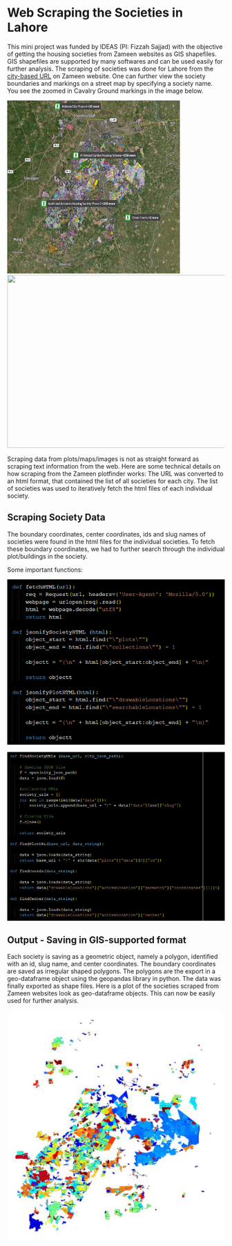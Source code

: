 # Web Scraping the Societies in Lahore

This mini project was funded by IDEAS (PI: Fizzah Sajjad) with the objective of getting the housing societies from Zameen websites as GIS shapefiles. GIS shapefiles are supported by many softwares and can be used easily for further analysis. The scraping of societies was done for Lahore from the <a href="https://www.zameen.com/plotfinder/Lahore-28/">city-based URL</a> on Zameen website. One can further view the society boundaries and markings on a street map by specifying a society name. You see the zoomed in Cavalry Ground markings in the image below. 
<p float="left">
  <img src="images/zameenSocieties/CityWideZameen.JPG" width="400" height=400/>
  <img src="images/zameenSocieties/cavalryGround_zameen.png" width="600" height=400 /> 
</p>

Scraping data from plots/maps/images is not as straight forward as scraping text information from the web. Here are some technical details on how scraping from the Zameen plotfinder works: The URL was converted to an html format, that contained the list of all societies for each city. The list of societies was used to iteratively fetch the html files of each individual society. 

## Scraping Society Data
The boundary coordinates, center coordinates, ids and slug names of societies were found in the html files for the individual societies. To fetch these boundary coordinates, we had to further search through the individual plot/buildings in the society. 

Some important functions:

![Markdown Logo](images/zameenSocieties/fidl.png)

![Markdown Logo](images/zameenSocieties/fildr.png)


## Output - Saving in GIS-supported format
Each society is saving as a geometric object, namely a polygon, identified with an id, slug name, and center coordinates. The boundary coordinates are saved as irregular shaped polygons.  The polygons are the export in a geo-dataframe object using the geopandas library in python. The data was finally exported as shape files. 
Here is a plot of the societies scraped from Zameen websites look as geo-dataframe objects. This can now be easily used for further analysis.

![Markdown Logo](images/zameenSocieties/CityWideResult.JPG)
